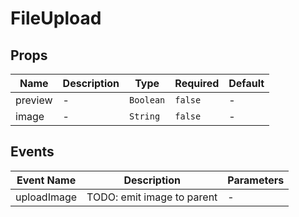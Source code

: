 # FileUpload

## Props

<!-- @vuese:FileUpload:props:start -->
|Name|Description|Type|Required|Default|
|---|---|---|---|---|
|preview|-|`Boolean`|`false`|-|
|image|-|`String`|`false`|-|

<!-- @vuese:FileUpload:props:end -->


## Events

<!-- @vuese:FileUpload:events:start -->
|Event Name|Description|Parameters|
|---|---|---|
|uploadImage|TODO: emit image to parent|-|

<!-- @vuese:FileUpload:events:end -->


